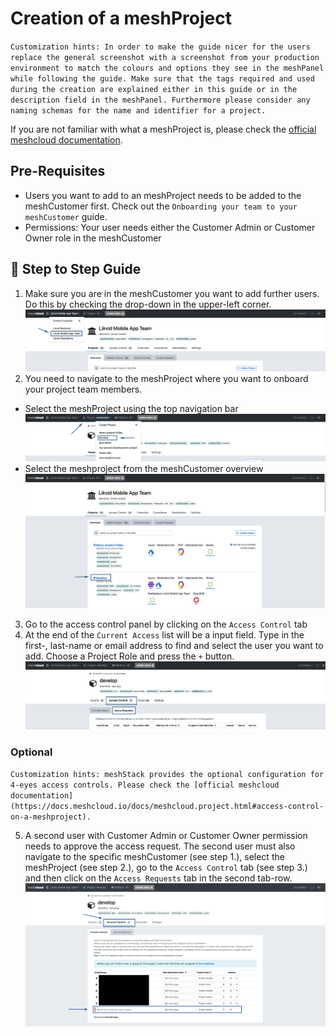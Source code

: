 # Creation of a meshProject

`Customization hints:
In order to make the guide nicer for the users replace the general screenshot with a screenshot from your production environment to match the colours and options they see in the meshPanel while following the guide. Make sure that the tags required and used during the creation are explained either in this guide or in the description field in the meshPanel. Furthermore please consider any naming schemas for the name and identifier for a project.`

If you are not familiar with what a meshProject is, please check the [official meshcloud documentation](https://docs.meshcloud.io/docs/meshcloud.index.html).

## Pre-Requisites

- Users you want to add to an meshProject needs to be added to the meshCustomer first. Check out the `Onboarding your team to your meshCustomer` guide.
- Permissions: Your user needs either the Customer Admin or Customer Owner role in the meshCustomer

## :shoe: Step to Step Guide
1. Make sure you are in the meshCustomer you want to add further users. Do this by checking the drop-down in the upper-left corner.
![Select meshCustomer in the upper left corner](.././assets/customer/choose-customer.png "Pick meshCustomer")
2. You need to navigate to the meshProject where you want to onboard your project team members.
- Select the meshProject using the top navigation bar
![Select meshProject in the upper left corner](../assets/project/project-in-top-nav.png)
- Select the meshproject from the meshCustomer overview
![Select meshProject in meshCustomer overview](../assets/project/project-in-overview.png "Access Control - Access Requests")
3. Go to the access control panel by clicking on the `Access Control` tab
4. At the end of the `Current Access` list will be a input field. Type in the first-, last-name or email address to find and select the user you want to add. Choose a Project Role and press the `+` button.
![Add a user to the customer](./assets/project/project-access-control.png "add a user")
### Optional
`Customization hints:
meshStack provides the optional configuration for 4-eyes access controls.
Please check the [official meshcloud documentation](https://docs.meshcloud.io/docs/meshcloud.project.html#access-control-on-a-meshproject).`

5. A second user with Customer Admin or Customer Owner permission needs to approve the access request. The second user must also navigate to the specific meshCustomer (see step 1.), select the meshProject (see step 2.), go to the `Access Control` tab (see step 3.) and then click on the `Access Requests` tab in the second tab-row.
![Click the Access Requests tab](../assets/project/project-access-approve.png "Access Control - Access Requests")